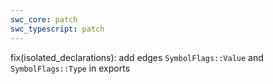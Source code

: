 ```yaml
---
swc_core: patch
swc_typescript: patch
---
```


fix(isolated_declarations): add edges `SymbolFlags::Value` and `SymbolFlags::Type` in exports
